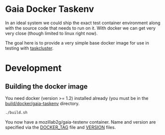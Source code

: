 # Gaia Docker Taskenv

In an ideal system we could ship the exact test container environment
along with the source code that needs to run on it. With docker we can
get very very close (though limited to linux right now).

The goal here is to provide a very simple base docker image for use in
testing with [taskcluster](http://docs.taskcluster.net/).

# Development

## Building the docker image

You need docker (version >= 1.2) installed already (you must be in the
[build/docker/gaia-taskenv](/build/docker/gaia-taskenv) directory.

```sh
./build.sh
```

You now have a mozillab2g/gaia-testenv container. Name and version
are specified via the [DOCKER_TAG](./DOCKER_TAG) file and
[VERSION](./VERSION) files.
